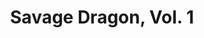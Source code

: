 ---
title: "Savage Dragon, Vol. 1"
issue: 2A
issue_nr: 2
full_title: Born Again Patriot
subtitle: ""
story_arc: ""
crossover: ""
variant: ""
publisher: Image Comics
creators: 
  - Erik Larsen
release_date: Oct 1992
release_year: 1992
genre:
  - Super-Heroes
format: Comic
pages: 32
signed_by: ""
price: 1.95
---
